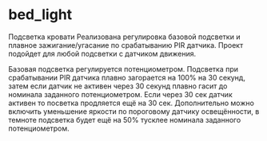 # bed_light
 Подсветка кровати
Реализована регулировка базовой подсветки и плавное зажигание/угасание по срабатыванию PIR датчика.
Проект подойдет для любой подсветки с датчиком движения.

Базовая подсветка регулируется потенциометром.
Подсветка при срабатывании PIR датчика плавно загорается на 100% на 30 секунд, затем если датчик не активен через 30 секунд плавно гасит до номинала заданного потенциометром. Если через 30 сек датчик активен то посветка продляется ещё на 30 сек.
Дополнительно можно включить уменьшение яркости по пороговому датчику освещённости, в темноте подсветка будет ещё на 50% тусклее номинала заданного потенциометром.